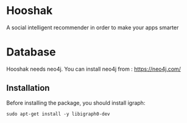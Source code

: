 # Hooshak
A social intelligent recommender in order to make your apps smarter

# Database
Hooshak needs neo4j. You can install neo4j from : https://neo4j.com/

## Installation

Before installing the package, you should install igraph:
```
sudo apt-get install -y libigraph0-dev
```